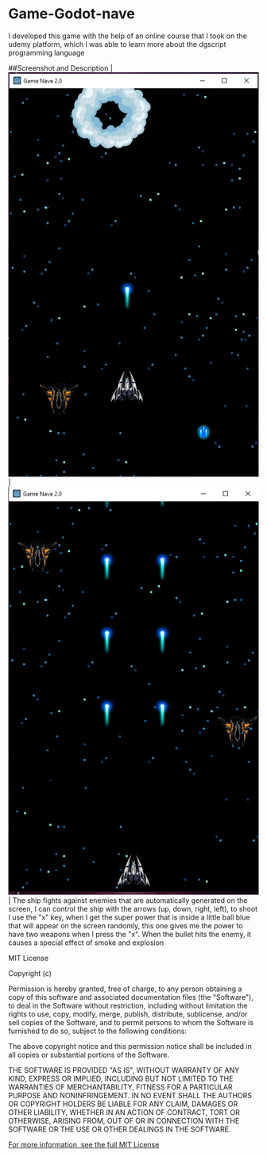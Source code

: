 # Game-Godot-nave
I developed this game with the help of an online course that I took on the udemy platform, which I was able to learn more about the dgscript programming language

##Screenshot and Description
| ![App Screenshot](gamenave20d.jpg) | ![App Screenshot](gamenave20jpg.jpg) |
The ship fights against enemies that are automatically generated on the screen, I can control the ship with the arrows (up, down, right, left), to shoot I use the "x" key, when I get the super power that is inside a little ball blue that will appear on the screen randomly, this one gives me the power to have two weapons when I press the "x".
When the bullet hits the enemy, it causes a special effect of smoke and explosion

MIT License

Copyright (c) 

Permission is hereby granted, free of charge, to any person obtaining a copy
of this software and associated documentation files (the "Software"), to deal
in the Software without restriction, including without limitation the rights
to use, copy, modify, merge, publish, distribute, sublicense, and/or sell
copies of the Software, and to permit persons to whom the Software is
furnished to do so, subject to the following conditions:

The above copyright notice and this permission notice shall be included in all
copies or substantial portions of the Software.

THE SOFTWARE IS PROVIDED "AS IS", WITHOUT WARRANTY OF ANY KIND, EXPRESS OR
IMPLIED, INCLUDING BUT NOT LIMITED TO THE WARRANTIES OF MERCHANTABILITY,
FITNESS FOR A PARTICULAR PURPOSE AND NONINFRINGEMENT. IN NO EVENT SHALL THE
AUTHORS OR COPYRIGHT HOLDERS BE LIABLE FOR ANY CLAIM, DAMAGES OR OTHER
LIABILITY, WHETHER IN AN ACTION OF CONTRACT, TORT OR OTHERWISE, ARISING FROM,
OUT OF OR IN CONNECTION WITH THE SOFTWARE OR THE USE OR OTHER DEALINGS IN THE
SOFTWARE.

[For more information, see the full MIT License](https://opensource.org/licenses/MIT)
